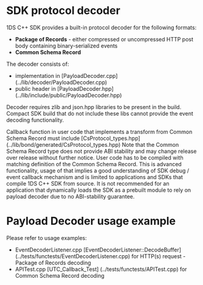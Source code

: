 # SDK protocol decoder

1DS C++ SDK provides a built-in protocol decoder for the following formats:
- **Package of Records** - either compressed or uncompressed HTTP post body containing binary-serialized events
- **Common Schema Record**

The decoder consists of:
- implementation in [PayloadDecoder.cpp] (../lib/decoder/PayloadDecoder.cpp)
- public header in [PayloadDecoder.hpp] (../lib/include/public/PayloadDecoder.hpp)

Decoder requires zlib and json.hpp libraries to be present in the build.
Compact SDK build that do not include these libs cannot provide the event decoding functionality.

Callback function in user code that implements a transform from Common Schema Record must include [CsProtocol_types.hpp] (../lib/bond/generated/CsProtocol_types.hpp)
Note that the Common Schema Record type does not provide ABI stability and may change release over release without further notice.
User code has to be compiled with matching definition of the Common Schema Record. This is advanced functionality, usage of that
implies a good understanding of SDK debug / event callback mechanism and is limited to applications and SDKs that compile
1DS C++ SDK from source. It is not recommended for an application that dynamically loads the SDK as a prebuilt module to
rely on payload decoder due to no ABI-stability guarantee.

# Payload Decoder usage example

Please refer to usage examples:
- EventDecoderListener.cpp [EventDecoderListener::DecodeBuffer] (../tests/functests/EventDecoderListener.cpp) for HTTP(s) request - Package of Records decoding
- APITest.cpp [UTC_Callback_Test] (../tests/functests/APITest.cpp) for Common Schema Record decoding
